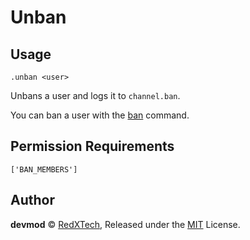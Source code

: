 # Unban

## Usage
`.unban <user>`

Unbans a user and logs it to `channel.ban`.

You can ban a user with the [ban](./ban.md) command.

## Permission Requirements
`['BAN_MEMBERS']`

## Author
**devmod** © [RedXTech](https://github.com/redxtech), Released under the [MIT](../LICENSE.md) License.
